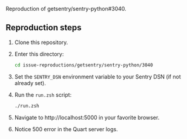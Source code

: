 Reproduction of getsentry/sentry-python#3040.

## Reproduction steps

1. Clone this repository.
2. Enter this directory:

   ```zsh
   cd issue-reproductions/getsentry/sentry-python/3040
   ```

3. Set the `SENTRY_DSN` environment variable to your Sentry DSN (if not already set).
4. Run the `run.zsh` script:

   ```zsh
   ./run.zsh
   ```

5. Navigate to http://localhost:5000 in your favorite browser.
6. Notice 500 error in the Quart server logs.
